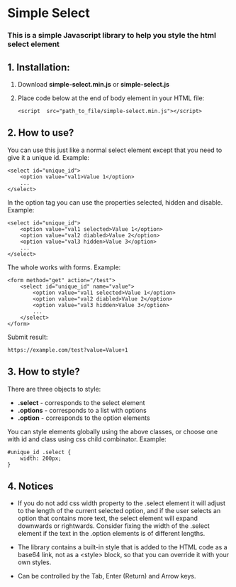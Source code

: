﻿# Simple Select

### This is a simple Javascript library to help you style the html select element


## 1. Installation:

1. Download **simple-select.min.js** or **simple-select.js**
2. Place code below at the end of body element in your HTML file:

	`<script  src="path_to_file/simple-select.min.js"></script>`

## 2. How to use?

You can use this just like a normal select element except that you need to give it a unique id. Example:

    <select id="unique_id">
	    <option value="val1>Value 1</option>
	    ...
	</select>

In the option tag you can use the properties selected, hidden and disable. Example:

    <select id="unique_id">
	    <option value="val1 selected>Value 1</option>
	    <option value="val2 diabled>Value 2</option>
	    <option value="val3 hidden>Value 3</option>
	    ...
	</select>

The whole works with forms. Example:

    <form method="get" action="/test">
	    <select id="unique_id" name="value">
		    <option value="val1 selected>Value 1</option>
		    <option value="val2 diabled>Value 2</option>
		    <option value="val3 hidden>Value 3</option>
		    ...
		</select>
	</form>

Submit result:

    https://example.com/test?value=Value+1

## 3. How to style?

There are three objects to style:

- **.select** - corresponds to the select element
- **.options** - corresponds to a list with options
- **.option** - corresponds to the option elements

You can style elements globally using the above classes, or choose one with id and class using css child combinator. Example:

    #unique_id .select {
	    width: 200px;
    }

## 4. Notices

- If you do not add css width property to the .select element it will adjust to the length of the current selected option, and if the user selects an option that contains more text, the select element will expand downwards or rightwards.
Consider fixing the width of the .select element if the text in the .option elements is of different lengths.

- The library contains a built-in style that is added to the HTML code as a base64 link, not as a \<style> block, so that you can override it with your own styles.

- Can be controlled by the Tab, Enter (Return) and Arrow keys.
